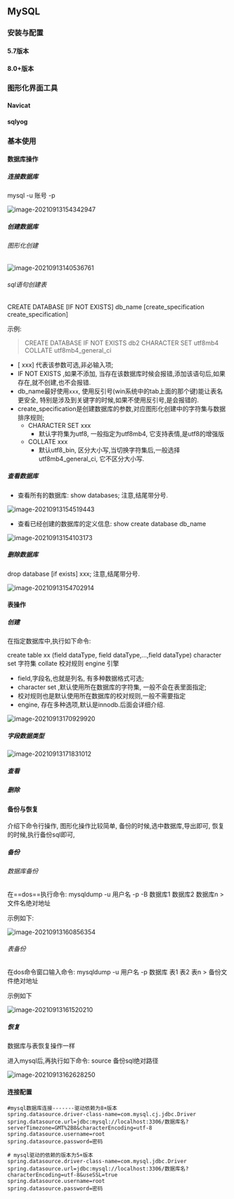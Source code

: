 ## MySQL



### 安装与配置

#### 5.7版本 

#### 8.0+版本

### 图形化界面工具

#### Navicat

#### sqlyog

### 基本使用

#### 数据库操作

##### 连接数据库

mysql -u 账号 -p

![image-20210913154342947](https://gitee.com/tadpole145/images/raw/main/20210913154342.png)



##### 创建数据库

###### 图形化创建

![image-20210913140536761](https://gitee.com/tadpole145/images/raw/main/20210913140543.png)

###### sql语句创建表

CREATE DATABASE [IF NOT EXISTS] db_name [create_specification  create_specification]

示例: 

>  CREATE DATABASE  IF NOT EXISTS db2 CHARACTER SET utf8mb4 COLLATE utf8mb4_general_ci

- [ xxx] 代表该参数可选,非必输入项;
- IF NOT EXISTS ,如果不添加, 当存在该数据库时候会报错,添加该语句后,如果存在,就不创建,也不会报错.
- db_name最好使用`xxx`, 使用反引号(win系统中的tab上面的那个键)能让表名更安全, 特别是涉及到关键字的时候,如果不使用反引号,是会报错的.
- create_specification是创建数据库的参数,对应图形化创建中的字符集与数据排序规则;
	- CHARACTER SET xxx
		- 默认字符集为utf8, 一般指定为utf8mb4, 它支持表情,是utf8的增强版
	- COLLATE  xxx
		- 默认utf8_bin, 区分大小写,当切换字符集后,一般选择utf8mb4_general_ci, 它不区分大小写.

##### 查看数据库

- 查看所有的数据库:  show databases;       注意,结尾带分号.

![image-20210913154519443](https://gitee.com/tadpole145/images/raw/main/20210913154519.png)

- 查看已经创建的数据库的定义信息:  show create database db_name

![image-20210913154103173](https://gitee.com/tadpole145/images/raw/main/20210913154103.png)

##### 删除数据库

drop database [if exists] xxx;   注意,结尾带分号.

![image-20210913154702914](https://gitee.com/tadpole145/images/raw/main/20210913154702.png)



#### 表操作

##### 创建

在指定数据库中,执行如下命令:

create table xx (field dataType, field dataType,...,field dataType) character set 字符集 collate 校对规则 engine 引擎

- field,字段名,也就是列名, 有多种数据格式可选;
- character set ,默认使用所在数据库的字符集, 一般不会在表里面指定;
- 校对规则也是默认使用所在数据库的校对规则,一般不需要指定
- engine, 存在多种选项,默认是innodb.后面会详细介绍.

![image-20210913170929920](https://gitee.com/tadpole145/images/raw/main/20210913170929.png)

##### 字段数据类型

![image-20210913171831012](https://gitee.com/tadpole145/images/raw/main/20210913171831.png)



##### 查看

##### 删除



#### 备份与恢复

介绍下命令行操作, 图形化操作比较简单, 备份的时候,选中数据库,导出即可, 恢复的时候,执行备份sql即可,

##### 备份

###### 数据库备份

在==dos==执行命令:  mysqldump -u 用户名 -p -B 数据库1 数据库2 数据库n > 文件名绝对地址

示例如下: 

![image-20210913160856354](https://gitee.com/tadpole145/images/raw/main/20210913160856.png)

###### 表备份

在dos命令窗口输入命令: mysqldump -u 用户名 -p 数据库 表1 表2 表n > 备份文件绝对地址

示例如下

![image-20210913161520210](https://gitee.com/tadpole145/images/raw/main/20210913161520.png)

##### 恢复

数据库与表恢复操作一样

进入mysql后,再执行如下命令:  source 备份sql绝对路径

![image-20210913162628250](https://gitee.com/tadpole145/images/raw/main/20210913162628.png)

 

#### 









#### 连接配置

```properties
#mysql数据库连接-------驱动依赖为8+版本
spring.datasource.driver-class-name=com.mysql.cj.jdbc.Driver
spring.datasource.url=jdbc:mysql://localhost:3306/数据库名?serverTimezone=GMT%2B8&characterEncoding=utf-8
spring.datasource.username=root
spring.datasource.password=密码

# mysql驱动的依赖的版本为5+版本
spring.datasource.driver-class-name=com.mysql.jdbc.Driver
spring.datasource.url=jdbc:mysql://localhost:3306/数据库名?characterEncoding=utf-8&useSSL=true
spring.datasource.username=root
spring.datasource.password=密码
```

